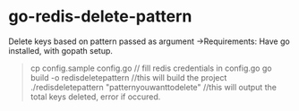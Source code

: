 # go-redis-delete-pattern
Delete keys based on pattern passed as argument
->Requirements: Have go installed, with gopath setup.
> cp config.sample config.go // fill redis credentials in config.go
> go build -o redisdeletepattern //this will build the project
> ./redisdeletepattern "patternyouwanttodelete" //this will output the total keys deleted, error if occured.
